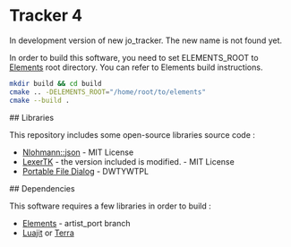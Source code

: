 # Tracker 4 

In development version of new jo_tracker. The new name is not found yet. 

In order to build this software, you need to set ELEMENTS_ROOT to [Elements](https://github.com/cycfi/elements/tree/artist_port) root directory.
You can refer to Elements build instructions.
```bash
mkdir build && cd build
cmake .. -DELEMENTS_ROOT="/home/root/to/elements"
cmake --build .
```


## Libraries

This repository includes some open-source libraries source code : 

* [Nlohmann::json](https://github.com/nlohmann/json) - MIT License
* [LexerTK](https://github.com/ArashPartow/lexertk) - the version included is modified. - MIT License
* [Portable File Dialog](https://github.com/samhocevar/portable-file-dialogs) - DWTYWTPL


## Dependencies

This software requires a few libraries in order to build : 

* [Elements](https://github.com/cycfi/elements/tree/artist_port) - artist_port branch
* [Luajit](https://luajit.org/) or [Terra](https://terralang.org/)
